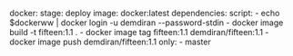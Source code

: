 
docker:
    stage: deploy
    image: docker:latest
    dependencies:
    script:
        - echo $dockerww | docker login -u demdiran --password-stdin
        - docker image build -t fifteen:1.1 .
        - docker image tag fifteen:1.1 demdiran/fifteen:1.1
        - docker image push demdiran/fifteen:1.1
    only:
        - master